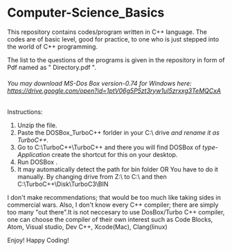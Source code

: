 # Computer-Science_Basics

This repository contains codes/program written in C++ language. The codes are of basic level, good for practice, to one who is just stepped into the world of C++ programming. 

The list to the questions of the programs is given in the repository in form of Pdf named as " Directory.pdf ".

###### You may download MS-Dos Box version-0.74 for Windows here: https://drive.google.com/open?id=1ptV06g5P5zt3ryw1uI5zrxxg3TeMQCxA

Instructions: 

1. Unzip the file.
2. Paste the DOSBox_TurboC++ forlder in your C:\ drive *and rename it as TurboC++.*
3. Go to C:\TurboC++\TurboC++ and there you will find DOSBox of *type- Application* create the shortcut for this on your desktop.
4. Run DOSBox .
5. It may automatically detect the path for bin folder
OR 
You have to do it manually. By changing drive from Z:\ to C:\ and then C:\TurboC++\Disk\TurboC3\BIN


I don't make recommendations; that would be too much like taking sides in commercial wars. Also, I don't know every C++ compiler; there are simply too many "out there".It is not neccesary to use DosBox/Turbo C++ compiler, one can choose the compiler of their own interest such as Code Blocks, Atom, Visual studio, Dev C++, Xcode(Mac), Clang(linux)



Enjoy! Happy Coding!
